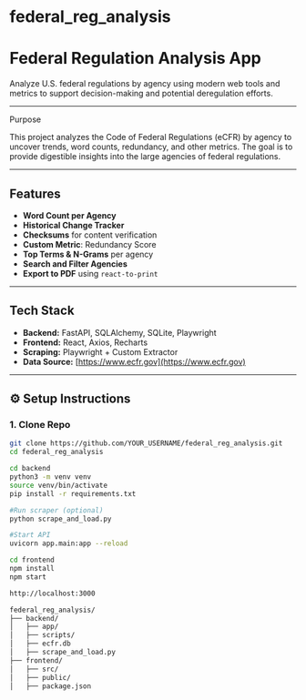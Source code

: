 # federal_reg_analysis
# Federal Regulation Analysis App

Analyze U.S. federal regulations by agency using modern web tools and metrics to support decision-making and potential deregulation efforts.

---

Purpose

This project analyzes the Code of Federal Regulations (eCFR) by agency to uncover trends, word counts, redundancy, and other metrics. The goal is to provide digestible insights into the large agencies of federal regulations.

---

## Features

- **Word Count per Agency**
- **Historical Change Tracker**
- **Checksums** for content verification
- **Custom Metric**: Redundancy Score
- **Top Terms & N-Grams** per agency
- **Search and Filter Agencies**
- **Export to PDF** using `react-to-print`

---

## Tech Stack

- **Backend:** FastAPI, SQLAlchemy, SQLite, Playwright
- **Frontend:** React, Axios, Recharts
- **Scraping:** Playwright + Custom Extractor
- **Data Source:** [https://www.ecfr.gov](https://www.ecfr.gov)

---

## ⚙️ Setup Instructions

### 1. Clone Repo
```bash
git clone https://github.com/YOUR_USERNAME/federal_reg_analysis.git
cd federal_reg_analysis

cd backend
python3 -m venv venv
source venv/bin/activate
pip install -r requirements.txt

#Run scraper (optional)
python scrape_and_load.py

#Start API
uvicorn app.main:app --reload

cd frontend
npm install
npm start

http://localhost:3000

federal_reg_analysis/
├── backend/
│   ├── app/
│   ├── scripts/
│   ├── ecfr.db
│   ├── scrape_and_load.py
├── frontend/
│   ├── src/
│   ├── public/
│   ├── package.json

